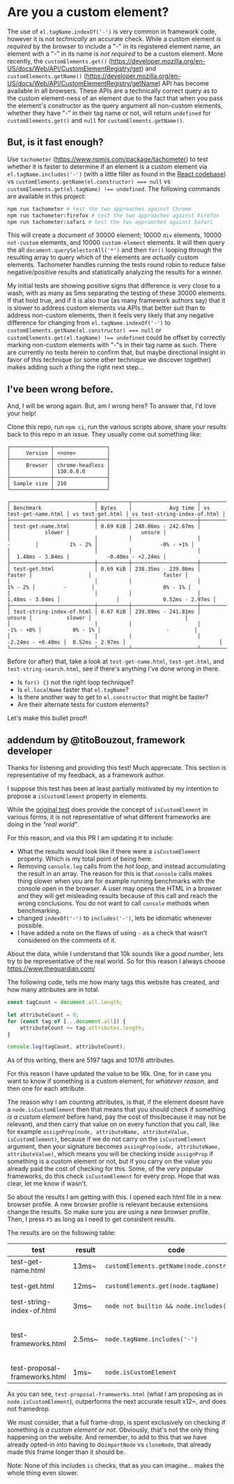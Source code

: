 # Are you a custom element?

The use of `el.tagName.indexOf('-')` is very common in framework code, however it is not _technically_ an accurate check. While a custom element _is required_ by the browser to include a "-" in its registered element name, an element with a "-" in its name is _not required_ to be a custom element. More recently, the `customElements.get()` (https://developer.mozilla.org/en-US/docs/Web/API/CustomElementRegistry/get) and `customElements.getName()` (https://developer.mozilla.org/en-US/docs/Web/API/CustomElementRegistry/getName) API has become available in all browsers. These APIs are a technically correct query as to the custom element-ness of an element due to the fact that when you pass the element's constructor as the query argument all non-custom elements, whether they have "-" in their tag name or not, will return `undefined` for `customElements.get()` and `null` for `customElements.getName()`.

## But, is it fast enough?

Use `tachometer` (https://www.npmjs.com/package/tachometer) to test whether it is faster to determine if an element is a custom element via `el.tagName.includes('-')` (with a little filler as found in the [React codebase](https://github.com/facebook/react/blob/main/packages/react-dom-bindings/src/shared/isCustomElement.js)) vs `customElements.getName(el.constructor) === null` vs `customElements.get(el.tagName) !== undefined`. The following commands are available in this project:

```bash
npm run tachometer # test the two approaches against Chrome
npm run tachometer:firefox # test the two approaches against Firefox
npm run tachometer:safari # test the two appraoches against Safari
```

This will create a document of 30000 element; 10000 `div` elements, 10000 `not-custom` elements, and 10000 `custom-element` elements. It will then query the all `document.querySelectorAll('*')` and then `for()` looping through the resulting array to query which of the elements are _actually_ custom elements. Tachometer handles running the tests round robin to reduce false negative/positive results and statistically analyzing the results for a winner.

My initial tests are showing positive signs that difference is very close to a wash, with as many as 5ms separating the testing of these 30000 elements. If that hold true, and if it is also true (as many framework authors say) that it is slower to address custom elements via APIs that better suit than to address non-custom elements, then it feels very likely that any negative difference for changing from `el.tagName.indexOf('-')` to `customElements.getName(el.constructor) === null` or `customElements.get(el.tagName) !== undefined` could be offset by correctly marking non-custom elements with "-"s in their tag name as such. There are currently no tests herein to confirm that, but maybe directional insight in favor of this technique (or some other technique we discover together) makes adding such a thing the right next step...

## I've been wrong before.

And, I will be wrong again. But, am I wrong here? To answer that, I'd love your help!

Clone this repo, run `npm ci`, run the various scripts above, share your results back to this repo in an issue. They usually come out something like:

```
┌─────────────┬─────────────────┐
│     Version │ <none>          │
├─────────────┼─────────────────┤
│     Browser │ chrome-headless │
│             │ 130.0.0.0       │
├─────────────┼─────────────────┤
│ Sample size │ 210             │
└─────────────┴─────────────────┘

┌───────────────────────────┬──────────┬─────────────────────┬───────────────────────┬──────────────────┬──────────────────────────────┐
│ Benchmark                 │ Bytes    │            Avg time │ vs test-get-name.html │ vs test-get.html │ vs test-string-index-of.html │
├───────────────────────────┼──────────┼─────────────────────┼───────────────────────┼──────────────────┼──────────────────────────────┤
│ test-get-name.html        │ 0.69 KiB │ 240.86ms - 242.67ms │                       │           slower │                       unsure │
│                           │          │                     │              -        │          1% - 2% │                    -0% - +1% │
│                           │          │                     │                       │  1.48ms - 3.84ms │            -0.40ms - +2.24ms │
├───────────────────────────┼──────────┼─────────────────────┼───────────────────────┼──────────────────┼──────────────────────────────┤
│ test-get.html             │ 0.69 KiB │ 238.35ms - 239.86ms │                faster │                  │                       faster │
│                           │          │                     │               1% - 2% │         -        │                      0% - 1% │
│                           │          │                     │       1.48ms - 3.84ms │                  │              0.52ms - 2.97ms │
├───────────────────────────┼──────────┼─────────────────────┼───────────────────────┼──────────────────┼──────────────────────────────┤
│ test-string-index-of.html │ 0.67 KiB │ 239.89ms - 241.81ms │                unsure │           slower │                              │
│                           │          │                     │             -1% - +0% │          0% - 1% │                     -        │
│                           │          │                     │     -2.24ms - +0.40ms │  0.52ms - 2.97ms │                              │
└───────────────────────────┴──────────┴─────────────────────┴───────────────────────┴──────────────────┴──────────────────────────────┘
```

Before (or after) that, take a look at `test-get-name.html`, `test-get.html`, and `test-string-search.html`, see if there's anything I've done wrong in there.
- Is `for() {}` not the right loop technique?
- Is `el.localName` faster that `el.tagName`?
- Is there another way to get to `el.constructor` that might be faster?
- Are their alternate tests for custom elements?

Let's make this bullet proof!

## addendum by @titoBouzout, framework developer

Thanks for listening and providing this test! Much appreciate. This section is
representative of my feedback, as a framework author.

I suppose this test has been at least partially motivated by my intention to
propose a `isCustomElement` property in elements.

While the
[original test](https://github.com/Westbrook/perf-off/tree/35976028e19852f27e564e9af76baea1c85d272b)
does provide the concept of `isCustomElement` in various forms, it is not
representative of what different frameworks are doing in the _"real world"_.

For this reason, and via this PR I am updating it to include:

- What the results would look like if there were a `isCustomElement` property.
  Which is my total point of being here.
- Removing `console.log` calls from the _hot loop_, and instead accumulating the
  result in an array. The reason for this is that `console` calls makes thing
  slower when you are for example running benchmarks with the console open in
  the browser. A user may opens the HTML in a browser and they will get
  misleading results because of this call and reach the wrong conclusions. You
  do not want to call `console` methods when benchmarking.
- changed `indexOf('-')` to `includes('-')`, lets be idiomatic whenever
  possible.
- I have added a note on the flaws of using `-` as a check that wasn't
  considered on the comments of it.

About the data, while I understand that 10k sounds like a _good number_, lets
try to be representative of the real world. So for this reason I always choose
https://www.theguardian.com/

The following code, tells me how many tags this website has created, and how
many attributes are in total.

```js
const tagCount = document.all.length;

let attributeCount = 0;
for (const tag of [...document.all]) {
	attributeCount += tag.attributes.length;
}

console.log(tagCount, attributeCount);
```

As of this writing, there are 5197 tags and 10176 attributes.

For this reason I have updated the value to be 16k. One, for in case you want to
know if something is a custom element, for _whatever reason_, and then one for
each attribute.

The reason why I am counting attributes, is that, if the element doesnt have a
`node.isCustomElement` then that means that you should check if something _is a
custom element_ before hand, pay the cost of this(because it may not be
relevant), and then carry that value on on every function that you call, like
for example `assignProp(node, attributeName, attributeValue, isCustomElement)`,
because if we do not carry on the `isCustomElement` argument, then your
signature becomes `assingProp(node, attributeName, attributeValue)`, which means
you will be checking inside `assignProp` if something is a custom element or
not, but if you carry on the value you already paid the cost of checking for
this. Some, of the very popular frameworks, do this check `isCustomElement` for
every prop. Hope that was clear, let me know if wasn't.

So about the results I am getting with this. I opened each html file in a new
browser profile. A new browser profile is relevant because extensions change the
results. So make sure you are using a new browser profile. Then, I press `F5` as
long as I need to get consistent results.

The results are on the following table:

| test                          | result | code                                       | comment                                   |
| ----------------------------- | ------ | ------------------------------------------ | ----------------------------------------- |
| test-get-name.html            | 13ms~  | `customElements.getName(node.constructor)` | framedrops, accurate?                     |
| test-get.html                 | 12ms~  | `customElements.get(node.tagName)`         | framedrops, accurate?                     |
| test-string-index-of.html     | 3ms~   | `node not builtin && node.includes("-")`   | (inaccurate)                              |
| test-frameworks.html          | 2.5ms~ | `node.tagName.includes('-')`               | what frameworks do right now (inaccurate) |
| test-proposal-frameworks.html | 1ms~   | `node.isCustomElement`                     | accurate                                  |

As you can see, `test-proposal-frameworks.html` (what I am proposing as in
`node.isCustomElement`), outperforms the next accurate result x12~, and does not
framedrop.

We must consider, that a full frame-drop, is spent exclusively on checking if
something _is a custom element or not_. Obviously, that's not the only thing
happening on the website. And remember, to add to this that we have already
opted-in into having to do`importNode` vs `cloneNode`, that already made this
frame longer than it should be.

Note: None of this includes `is` checks, that as you can imagine... makes the
whole thing even slower.

